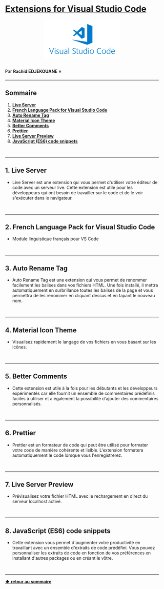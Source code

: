 # [Extensions for Visual Studio Code](https://marketplace.visualstudio.com/vscode)

<center>
<img src="img/vscode.png" alt="Emmet logo" width="250">
</center>

<br>

Par **Rachid EDJEKOUANE ⭐️**

---

## Sommaire

1. **[Live Server](#1-live-server)**
2. **[French Language Pack for Visual Studio Code ](#2-french-language-pack-for-visual-studio-code)**
3. **[Auto Rename Tag ](#3-auto-rename-tag)**
4. **[Material Icon Theme](#4-material-icon-theme)**
5. **[Better Comments](#5-better-comments)**
6. **[Prettier](#6-prettier)**
7. **[Live Server Preview](#7-live-server-preview)**
8. **[JavaScript (ES6) code snippets](#8-javascript-es6-code-snippets)**

<br>

---

## 1. Live Server

- Live Server est une extension qui vous permet d'utiliser votre éditeur de code avec un serveur live. Cette extension est utile pour les développeurs qui ont besoin de travailler sur le code et de le voir s'exécuter dans le navigateur.

<br>

---

## 2. French Language Pack for Visual Studio Code

- Module linguistique français pour VS Code

<br>

---

## 3. Auto Rename Tag

- Auto Rename Tag est une extension qui vous permet de renommer facilement les balises dans vos fichiers HTML. Une fois installé, il mettra automatiquement en surbrillance toutes les balises de la page et vous permettra de les renommer en cliquant dessus et en tapant le nouveau nom.

<br>

---

## 4. Material Icon Theme

- Visualisez rapidement le langage de vos fichiers en vous basant sur les icônes.

<br>

---

## 5. Better Comments

- Cette extension est utile à la fois pour les débutants et les développeurs expérimentés car elle fournit un ensemble de commentaires prédéfinis faciles à utiliser et a également la possibilité d'ajouter des commentaires personnalisés.

<br>

---

## 6. Prettier

- Prettier est un formateur de code qui peut être utilisé pour formater votre code de manière cohérente et lisible. L'extension formatera automatiquement le code lorsque vous l'enregistrerez.

<br>

---

## 7. Live Server Preview

- Prévisualisez votre fichier HTML avec le rechargement en direct du serveur localhost activé.

<br>

---

## 8. JavaScript (ES6) code snippets

- Cette extension vous permet d'augmenter votre productivité en travaillant avec un ensemble d'extraits de code prédéfini. Vous pouvez personnaliser les extraits de code en fonction de vos préférences en installant d'autres packages ou en créant le vôtre.

<br>

---

**[⬆ retour au sommaire](#)**

